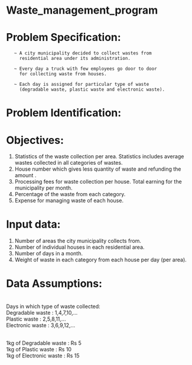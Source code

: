 # Waste_management_program

# Problem Specification:
       ~ A city municipality decided to collect wastes from
         residential area under its administration.
         
       ~ Every day a truck with few employees go door to door
         for collecting waste from houses. 
         
       ~ Each day is assigned for particular type of waste 
         (degradable waste, plastic waste and electronic waste). 


# Problem Identification:

# Objectives:
1. Statistics of the waste collection per area. Statistics includes average wastes collected in all categories of wastes.
2. House number which gives less quantity of waste and refunding the amount .
3. Processing fees for waste collection per house. Total earning for the municipality per month.
4. Percentage of the waste from each category. 
5. Expense for managing waste of each house.

# Input data:
1.	Number of areas the city municipality collects from.
2.	Number of individual houses in each residential area.
3.	Number of days in a month.
4.	Weight of waste in each category from each house per day (per area).


# Data Assumptions:
<br/>Days in which type of waste collected:
<br/>Degradable waste  : 1,4,7,10,...
<br/>Plastic waste      : 2,5,8,11,...
<br/>Electronic waste   : 3,6,9,12,...

<br/>1kg of Degradable waste  : Rs 5
<br/>1kg of Plastic waste      : Rs 10
<br/>1kg of Electronic waste   : Rs 15

